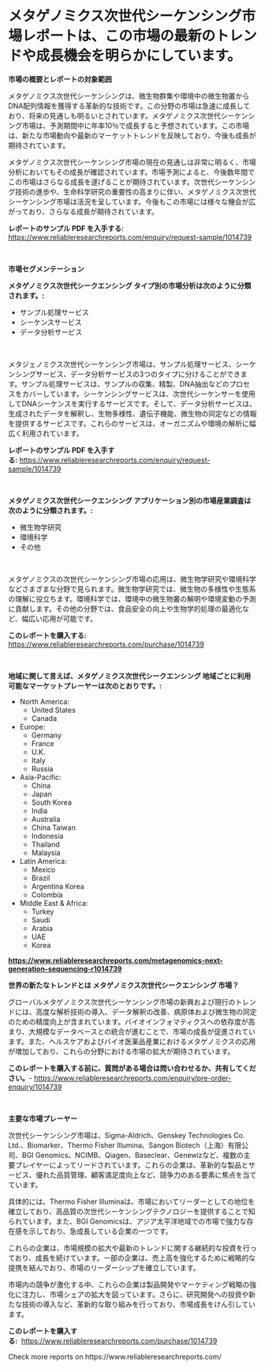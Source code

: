 <p><h1>メタゲノミクス次世代シーケンシング市場レポートは、この市場の最新のトレンドや成長機会を明らかにしています。</h1></p><p><strong>市場の概要とレポートの対象範囲</strong></p>
<p><p>メタゲノミクス次世代シーケンシングは、微生物群集や環境中の微生物叢からDNA配列情報を獲得する革新的な技術です。この分野の市場は急速に成長しており、将来の見通しも明るいとされています。メタゲノミクス次世代シーケンシング市場は、予測期間中に年率10％で成長すると予想されています。この市場は、新たな市場動向や最新のマーケットトレンドを反映しており、今後も成長が期待されています。</p><p>メタゲノミクス次世代シーケンシング市場の現在の見通しは非常に明るく、市場分析においてもその成長が確認されています。市場予測によると、今後数年間でこの市場はさらなる成長を遂げることが期待されています。次世代シーケンシング技術の進歩や、生命科学研究の重要性の高まりに伴い、メタゲノミクス次世代シーケンシング市場は活況を呈しています。今後もこの市場には様々な機会が広がっており、さらなる成長が期待されています。</p></p>
<p><strong>レポートのサンプル PDF を入手する:</strong> <a href="https://www.reliableresearchreports.com/enquiry/request-sample/1014739">https://www.reliableresearchreports.com/enquiry/request-sample/1014739</a></p>
<p>&nbsp;</p>
<p><strong>市場セグメンテーション</strong></p>
<p><strong>メタゲノミクス次世代シークエンシング タイプ別の市場分析は次のように分類されます。:</strong></p>
<p><ul><li>サンプル処理サービス</li><li>シーケンスサービス</li><li>データ分析サービス</li></ul></p>
<p>&nbsp;</p>
<p><p>メタジェノミクス次世代シーケンシング市場は、サンプル処理サービス、シーケンシングサービス、データ分析サービスの3つのタイプに分けることができます。サンプル処理サービスは、サンプルの収集、精製、DNA抽出などのプロセスをカバーしています。シーケンシングサービスは、次世代シーケンサーを使用してDNAシーケンスを実行するサービスです。そして、データ分析サービスは、生成されたデータを解釈し、生物多様性、遺伝子機能、微生物の同定などの情報を提供するサービスです。これらのサービスは、オーガニズムや環境の解析に幅広く利用されています。</p></p>
<p><strong>レポートのサンプル PDF を入手する:</strong>&nbsp;<a href="https://www.reliableresearchreports.com/enquiry/request-sample/1014739">https://www.reliableresearchreports.com/enquiry/request-sample/1014739</a></p>
<p>&nbsp;</p>
<p><strong> メタゲノミクス次世代シークエンシング アプリケーション別の市場産業調査は次のように分類されます。:</strong></p>
<p><ul><li>微生物学研究</li><li>環境科学</li><li>その他</li></ul></p>
<p>&nbsp;</p>
<p><p>メタゲノミクスの次世代シーケンシング市場の応用は、微生物学研究や環境科学などさまざまな分野で見られます。微生物学研究では、微生物の多様性や生態系の理解に役立ちます。環境科学では、環境中の微生物叢の解明や環境変動の予測に貢献します。その他の分野では、食品安全の向上や生物学的処理の最適化など、幅広い応用が可能です。</p></p>
<p><strong>このレポートを購入する:</strong>&nbsp; <a href="https://www.reliableresearchreports.com/purchase/1014739">https://www.reliableresearchreports.com/purchase/1014739</a></p>
<p>&nbsp;</p>
<p><strong>地域に関して言えば、メタゲノミクス次世代シークエンシング 地域ごとに利用可能なマーケットプレーヤーは次のとおりです。:</strong></p>
<p><ul>
    <li>
        North America:
        <ul>
            <li>United States</li>
            <li>Canada</li>
        </ul>
    </li>
    <li>
        Europe:
        <ul>
            <li>Germany</li>
            <li>France</li>
            <li>U.K.</li>
            <li>Italy</li>
            <li>Russia</li>
        </ul>
    </li>
    <li>
        Asia-Pacific:
        <ul>
            <li>China</li>
            <li>Japan</li>
            <li>South Korea</li>
            <li>India</li>
            <li>Australia</li>
            <li>China Taiwan</li>
            <li>Indonesia</li>
            <li>Thailand</li>
            <li>Malaysia</li>
        </ul>
    </li>
    <li>
        Latin America:
        <ul>
            <li>Mexico</li>
            <li>Brazil</li>
            <li>Argentina Korea</li>
            <li>Colombia</li>
        </ul>
    </li>
    <li>
        Middle East & Africa:
        <ul>
            <li>Turkey</li>
            <li>Saudi</li>
            <li>Arabia</li>
            <li>UAE</li>
            <li>Korea</li>
        </ul>
    </li>
    </ul></p>
<p><strong><a href="https://www.reliableresearchreports.com/metagenomics-next-generation-sequencing-r1014739">https://www.reliableresearchreports.com/metagenomics-next-generation-sequencing-r1014739</a></strong>&nbsp;</p>
<p><strong>世界の新たなトレンドとは メタゲノミクス次世代シークエンシング 市場？</strong></p>
<p><p>グローバルメタゲノミクス次世代シーケンシング市場の新興および現行のトレンドには、高度な解析技術の導入、データ解釈の改善、病原体および微生物の同定のための精度向上が含まれています。バイオインフォマティクスへの依存度が高まり、大規模なデータベースとの統合が進むことで、市場の成長が促進されています。また、ヘルスケアおよびバイオ医薬品産業におけるメタゲノミクスの応用が増加しており、これらの分野における市場の拡大が期待されています。</p></p>
<p><strong>このレポートを購入する前に、質問がある場合は問い合わせるか、共有してください。</strong>- <a href="https://www.reliableresearchreports.com/enquiry/pre-order-enquiry/1014739">https://www.reliableresearchreports.com/enquiry/pre-order-enquiry/1014739</a></p>
<p>&nbsp;</p>
<p><strong>主要な市場プレーヤー</strong></p>
<p><p>次世代シーケンシング市場は、Sigma-Aldrich、Genskey Technologies Co. Ltd.、Biomarker、Thermo Fisher Illumina、Sangon Biotech（上海）有限公司、BGI Genomics、NCIMB、Qiagen、Baseclear、Genewizなど、複数の主要プレイヤーによってリードされています。これらの企業は、革新的な製品とサービス、優れた品質管理、顧客満足度向上など、競争力のある要素に焦点を当てています。</p><p>具体的には、Thermo Fisher Illuminaは、市場においてリーダーとしての地位を確立しており、高品質の次世代シーケンシングテクノロジーを提供することで知られています。また、BGI Genomicsは、アジア太平洋地域での市場で強力な存在感を示しており、急成長している企業の一つです。</p><p>これらの企業は、市場規模の拡大や最新のトレンドに関する継続的な投資を行っており、成長を続けています。一部の企業は、売上高を強化するために戦略的な提携を結んでおり、市場のリーダーシップを確立しています。</p><p>市場内の競争が激化する中、これらの企業は製品開発やマーケティング戦略の強化に注力し、市場シェアの拡大を図っています。さらに、研究開発への投資や新たな技術の導入など、革新的な取り組みを行っており、市場成長をけん引しています。</p></p>
<p><strong>このレポートを購入する:</strong>&nbsp;&nbsp;<a href="https://www.reliableresearchreports.com/purchase/1014739">https://www.reliableresearchreports.com/purchase/1014739</a></p>
<p>Check more reports on https://www.reliableresearchreports.com/</p>